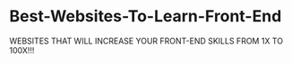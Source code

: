 # Best-Websites-To-Learn-Front-End
WEBSITES THAT WILL INCREASE YOUR FRONT-END SKILLS FROM 1X TO 100X!!!
